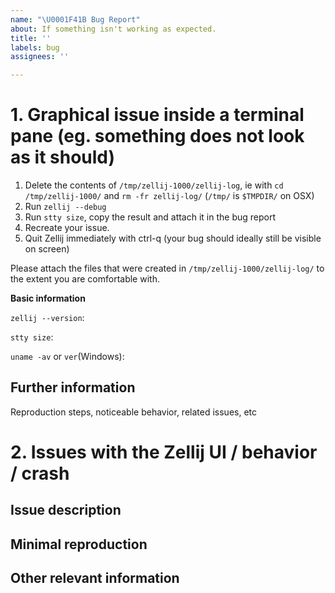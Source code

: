 ```yaml
---
name: "\U0001F41B Bug Report"
about: If something isn't working as expected.
title: ''
labels: bug
assignees: ''

---
```


<!-- Please choose the relevant section, follow the instructions and delete the other sections:

1. Graphical issue inside a terminal pane (eg. something does not look as it should or as it looks outside of Zellij)
2. Issues with the Zellij UI / behavior / crash

** Please note: comparisons of desired behavior to tmux are usually not relevant. tmux and Zellij are two extremely different programs that do things very differently. Zellij is not, nor does it try to be, a tmux clone. Please try to refrain from such comparisons. **
-->

# 1. Graphical issue inside a terminal pane (eg. something does not look as it should)

1. Delete the contents of `/tmp/zellij-1000/zellij-log`, ie with `cd /tmp/zellij-1000/` and `rm -fr zellij-log/` (`/tmp/` is `$TMPDIR/` on OSX)
2. Run `zellij --debug`
3. Run `stty size`, copy the result and attach it in the bug report
4. Recreate your issue.
5. Quit Zellij immediately with ctrl-q (your bug should ideally still be visible on screen)

Please attach the files that were created in `/tmp/zellij-1000/zellij-log/` to the extent you are comfortable with.

**Basic information**

`zellij --version`:

`stty size`:

`uname -av` or `ver`(Windows):

## Further information
Reproduction steps, noticeable behavior, related issues, etc

# 2. Issues with the Zellij UI / behavior / crash
<!-- Please find a minimal reproduction. 

If you have a complex setup that causes an issue, try to troubleshoot and narrow the problem down to as minimal a reproduction as possible. Remove as many parts of the equation as you can. 

If you are unsure what to do, you are welcome to ask for help either in the issue itself or in one of our community chats (Discord / Matrix). We will be happy to try and assist or suggest directions, but please note that the responsibility to troubleshoot the issue and find the problem is ultimately on your shoulders. For the removal of doubt: a Zellij stack-trace is enough of a reproduction (although further details will always be appreciated).

You're the expert on your system and we believe you are in the best position to troubleshoot it. Thank you for understanding.

Example of a good issue report: "The `default_tab_template` layout node does not work when resurrecting sessions".

Example of an issue report that needs work before being submitted: "Zellij randomly crashes without an error when I use it with the attached script".
-->

## Issue description

## Minimal reproduction

## Other relevant information
